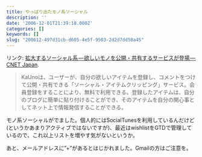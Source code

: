 ```yaml
---
title: やっぱり出たモノ系ソーシャル
description: ''
date: '2006-12-01T21:39:18.000Z'
categories: []
keywords: []
slug: "200612-497d31cb-d605-4e5f-9503-2d2d7dd58a45"
---
```

リンク: [拡大するソーシャル系 — 欲しいモノを公開・共有するサービスが登場 — CNET Japan](http://japan.cnet.com/news/media/story/0,2000056023,20335167,00.htm?ref=rss "拡大するソーシャル系--欲しいモノを公開・共有するサービスが登場 - CNET Japan").

> KaUnoは、ユーザーが、自分の欲しいアイテムを登録し、コメントをつけて公開・共有できる「ソーシャル・アイテムクリッピング」サービス。会員登録をすることにより、無料で利用できる。登録したアイテムは、自分のブログに簡単に貼り付けることができ、そのアイテムを自分の関心事としてネット上で情報発信することができる。

モノ系ソーシャルがでました。個人的にはSocialTunesを利用しているんだけど(というかあまりアクティブではないですが)、最近はwishlistをGTDで管理しているので、これ以上リストを増やす気がないというか。

あと、メールアドレスに”+”があるとはじかれました。Gmailの方はご注意を。